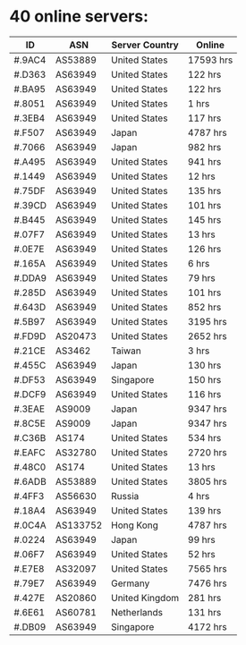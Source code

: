 # 40 online servers:

| ID | ASN | Server Country | Online |
| ------ | ------ | ------ | ------ |
| #.9AC4 | AS53889 | United States | 17593 hrs |
| #.D363 | AS63949 | United States | 122 hrs |
| #.BA95 | AS63949 | United States | 122 hrs |
| #.8051 | AS63949 | United States | 1 hrs |
| #.3EB4 | AS63949 | United States | 117 hrs |
| #.F507 | AS63949 | Japan | 4787 hrs |
| #.7066 | AS63949 | Japan | 982 hrs |
| #.A495 | AS63949 | United States | 941 hrs |
| #.1449 | AS63949 | United States | 12 hrs |
| #.75DF | AS63949 | United States | 135 hrs |
| #.39CD | AS63949 | United States | 101 hrs |
| #.B445 | AS63949 | United States | 145 hrs |
| #.07F7 | AS63949 | United States | 13 hrs |
| #.0E7E | AS63949 | United States | 126 hrs |
| #.165A | AS63949 | United States | 6 hrs |
| #.DDA9 | AS63949 | United States | 79 hrs |
| #.285D | AS63949 | United States | 101 hrs |
| #.643D | AS63949 | United States | 852 hrs |
| #.5B97 | AS63949 | United States | 3195 hrs |
| #.FD9D | AS20473 | United States | 2652 hrs |
| #.21CE | AS3462 | Taiwan | 3 hrs |
| #.455C | AS63949 | Japan | 130 hrs |
| #.DF53 | AS63949 | Singapore | 150 hrs |
| #.DCF9 | AS63949 | United States | 116 hrs |
| #.3EAE | AS9009 | Japan | 9347 hrs |
| #.8C5E | AS9009 | Japan | 9347 hrs |
| #.C36B | AS174 | United States | 534 hrs |
| #.EAFC | AS32780 | United States | 2720 hrs |
| #.48C0 | AS174 | United States | 13 hrs |
| #.6ADB | AS53889 | United States | 3805 hrs |
| #.4FF3 | AS56630 | Russia | 4 hrs |
| #.18A4 | AS63949 | United States | 139 hrs |
| #.0C4A | AS133752 | Hong Kong | 4787 hrs |
| #.0224 | AS63949 | Japan | 99 hrs |
| #.06F7 | AS63949 | United States | 52 hrs |
| #.E7E8 | AS32097 | United States | 7565 hrs |
| #.79E7 | AS63949 | Germany | 7476 hrs |
| #.427E | AS20860 | United Kingdom | 281 hrs |
| #.6E61 | AS60781 | Netherlands | 131 hrs |
| #.DB09 | AS63949 | Singapore | 4172 hrs |

